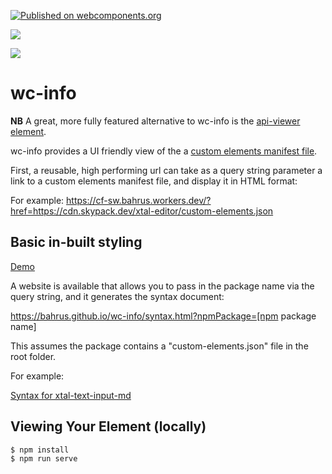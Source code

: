 [![Published on webcomponents.org](https://img.shields.io/badge/webcomponents.org-published-blue.svg)](https://www.webcomponents.org/element/wc-info)

<a href="https://nodei.co/npm/wc-info/"><img src="https://nodei.co/npm/wc-info.png"></a>

<img src="https://badgen.net/bundlephobia/minzip/wc-info">

# wc-info

**NB**  A great, more fully featured alternative to wc-info is the [api-viewer element](https://api-viewer-element.netlify.com/#api-viewer).

wc-info provides a UI friendly view of the a [custom elements manifest file](https://github.com/open-wc/custom-elements-manifest).

First, a reusable, high performing url can take as a query string parameter a link to a custom elements manifest file, and display it in HTML format:

For example:  https://cf-sw.bahrus.workers.dev/?href=https://cdn.skypack.dev/xtal-editor/custom-elements.json


## Basic in-built styling

[Demo](https://codepen.io/bahrus/pen/LYjxKGo)



A website  is available that allows you to pass in the package name via the query string, and it generates the syntax document:

https://bahrus.github.io/wc-info/syntax.html?npmPackage=[npm package name]

This assumes the package contains a "custom-elements.json" file in the root folder.

For example:

<a href="https://bahrus.github.io/wc-info/syntax.html?npmPackage=xtal-text-input-md">Syntax for xtal-text-input-md</a>



## Viewing Your Element (locally)

```
$ npm install
$ npm run serve
```


